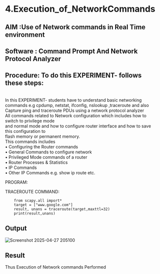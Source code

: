 # 4.Execution_of_NetworkCommands
## AIM :Use of Network commands in Real Time environment
## Software : Command Prompt And Network Protocol Analyzer
## Procedure: To do this EXPERIMENT- follows these steps:
<BR>
In this EXPERIMENT- students have to understand basic networking commands e.g cpdump, netstat, ifconfig, nslookup ,traceroute and also Capture ping and traceroute PDUs using a network protocol analyzer 
<BR>
All commands related to Network configuration which includes how to switch to privilege mode
<BR>
and normal mode and how to configure router interface and how to save this configuration to
<BR>
flash memory or permanent memory.
<BR>
This commands includes
<BR>
• Configuring the Router commands
<BR>
• General Commands to configure network
<BR>
• Privileged Mode commands of a router 
<BR>
• Router Processes & Statistics
<BR>
• IP Commands
<BR>
• Other IP Commands e.g. show ip route etc.
<BR>

PROGRAM:

TRACEROUTE COMMAND:

        from scapy.all import*     
        target = ["www.google.com"]     
        result, unans = traceroute(target,maxttl=32) 
        print(result,unans)


## Output


![Screenshot 2025-04-27 205100](https://github.com/user-attachments/assets/6965eac9-8fd0-4678-861a-588abc468870)





## Result
Thus Execution of Network commands Performed 


